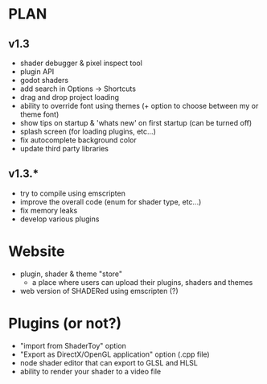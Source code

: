 # PLAN
## v1.3
 - shader debugger & pixel inspect tool
 - plugin API
 - godot shaders
 - add search in Options -> Shortcuts
 - drag and drop project loading
 - ability to override font using themes (+ option to choose between my or theme font)
 - show tips on startup & 'whats new' on first startup (can be turned off)
 - splash screen (for loading plugins, etc...)
 - fix autocomplete background color
 - update third party libraries

## v1.3.*
 - try to compile using emscripten
 - improve the overall code (enum for shader type, etc...)
 - fix memory leaks
 - develop various plugins


# Website
 - plugin, shader & theme "store"
   - a place where users can upload their plugins, shaders and themes
 - web version of SHADERed using emscripten (?)

# Plugins (or not?)
 - "import from ShaderToy" option
 - "Export as DirectX/OpenGL application" option (.cpp file)
 - node shader editor that can export to GLSL and HLSL
 - ability to render your shader to a video file
